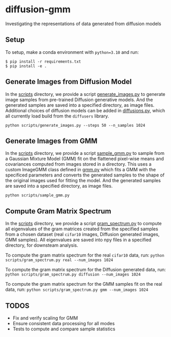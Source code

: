 # diffusion-gmm
Investigating the representations of data generated from diffusion models

## Setup
To setup, make a conda environment with `python=3.10` and run:
```
$ pip install -r requirements.txt
$ pip install -e .
```

## Generate Images from Diffusion Model
In the [scripts](scripts/) directory, we provide a script [generate_images.py](scripts/generate_images.py) to generate image samples from pre-trained Diffusion generative models. And the generated samples are saved into a specified directory, as image files. Additional choices of diffusion models can be added in [diffusions.py](diffusion_gmm/diffusions.py), which all currently load build from the `diffusers` library.

`python scripts/generate_images.py --steps 50 --n_samples 1024`

## Generate Images from GMM
In the [scripts](scripts/) directory, we provide a script [sample_gmm.py](scripts/sample_gmm.py) to sample from a Gaussian Mixture Model (GMM) fit on the flattened pixel-wise means and covariances computed from images stored in a directory. This uses a custom ImageGMM class defined in [gmm.py](diffusion_gmm/gmm.py) which fits a GMM with the specificed parameters and converts the generated samples to the shape of the original images used for fitting the model. And the generated samples are saved into a specified directory, as image files.

`python scripts/sample_gmm.py`

## Compute Gram Matrix Spectrum
In the [scripts](scripts/) directory, we provide a script [gram_spectrum.py](scripts/gram_spectrum.py) to compute all eigenvalues of the gram matrices created from the specified samples from a chosen dataset (real `cifar10` images, Diffusion generated images, GMM samples). All eigenvalues are saved into npy files in a specified directory, for downsteam analysis.

To compute the gram matrix spectrum for the real `cifar10` data, run:
`python scripts/gram_spectrum.py real --num_images 1024`

To compute the gram matrix spectrum for the Diffusion generated data, run:
`python scripts/gram_spectrum.py diffusion --num_images 1024`

To compute the gram matrix spectrum for the GMM samples fit on the real data, run:
`python scripts/gram_spectrum.py gmm --num_images 1024`

## TODOS
- Fix and verify scaling for GMM
- Ensure consistent data processing for all modes
- Tests to compute and compare sample statistics